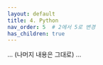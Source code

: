 ```yaml
---
layout: default
title: 4. Python
nav_order: 5  # 2에서 5로 변경
has_children: true
---
```

... (나머지 내용은 그대로) ...
